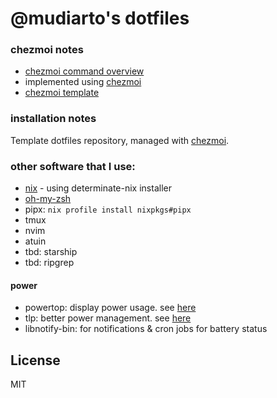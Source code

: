 # @mudiarto's dotfiles

### chezmoi notes

- [chezmoi command overview](https://www.chezmoi.io/user-guide/command-overview/)
- implemented using [chezmoi](https://www.chezmoi.io)
- [chezmoi template](https://pkg.go.dev/text/template)

### installation notes

Template dotfiles repository, managed with [chezmoi](https://chezmoi.io/).

### other software that I use:

- [nix](https://nixos.org/) - using determinate-nix installer
- [oh-my-zsh](https://ohmyz.sh/)
- pipx: `nix profile install nixpkgs#pipx`
- tmux
- nvim
- atuin
- tbd: starship
- tbd: ripgrep




#### power
- powertop: display power usage. see [here](https://wiki.archlinux.org/title/powertop)
- tlp: better power management. see [here](https://askubuntu.com/questions/1450723/thinkpad-t480-linux-battery-performance)
- libnotify-bin: for notifications & cron jobs for battery status

## License

MIT
